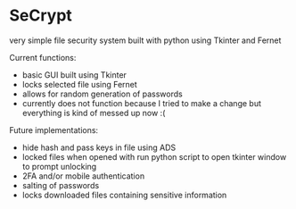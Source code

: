 # SeCrypt

very simple file security system built with python using Tkinter and Fernet

Current functions:
- basic GUI built using Tkinter
- locks selected file using Fernet
- allows for random generation of passwords
- currently does not function because I tried to make a change but everything is kind of messed up now :(

Future implementations:
- hide hash and pass keys in file using ADS
- locked files when opened with run python script to open tkinter window to prompt unlocking
- 2FA and/or mobile authentication
- salting of passwords
- locks downloaded files containing sensitive information
